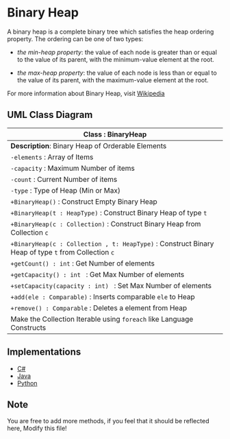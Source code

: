 # Binary Heap
A binary heap is a complete binary tree which satisfies the heap ordering property. The ordering can be one of two types:


* *the min-heap property*: the value of each node is greater than or equal to the value of its parent, with the minimum-value element at the root.

* *the max-heap property*: the value of each node is less than or equal to the value of its parent, with the maximum-value element at the root.

For more information about Binary Heap, visit [Wikipedia](https://en.wikipedia.org/wiki/Binary_heap "Binary Heap")

## UML Class Diagram
|         Class : BinaryHeap                |
|-------------------------------------------|
|**Description**: Binary Heap of Orderable Elements |
| `-elements` : Array of Items                  |
| `-capacity` : Maximum Number of items         |
| `-count`    : Current Number of items         |
| `-type`     : Type of Heap (Min or Max)       |
| `+BinaryHeap()` : Construct Empty Binary Heap |
| `+BinaryHeap(t : HeapType)` : Construct Binary Heap of type `t` |
| `+BinaryHeap(c : Collection)` : Construct Binary Heap from Collection `c` |
| `+BinaryHeap(c : Collection , t: HeapType)` : Construct Binary Heap of type `t` from Collection `c` |
| `+getCount() : int` : Get Number of elements |
| `+getCapacity() : int ` : Get Max Number of elements |
| `+setCapacity(capacity : int) ` : Set Max Number of elements |
| `+add(ele : Comparable)` : Inserts comparable `ele` to Heap |
| `+remove() : Comparable` : Deletes a element from Heap |
| Make the Collection Iterable using `foreach` like Language Constructs|

## Implementations
 * [C#](../CSharp/Algorithm/BinaryHeap.cs)
 * [Java](../Java/src/org/openalgorithm/BinaryHeap.java)
 * [Python](../Python/HeapSort.py)

## Note
You are free to add more methods, if you feel that it should be reflected here, Modify this file!
